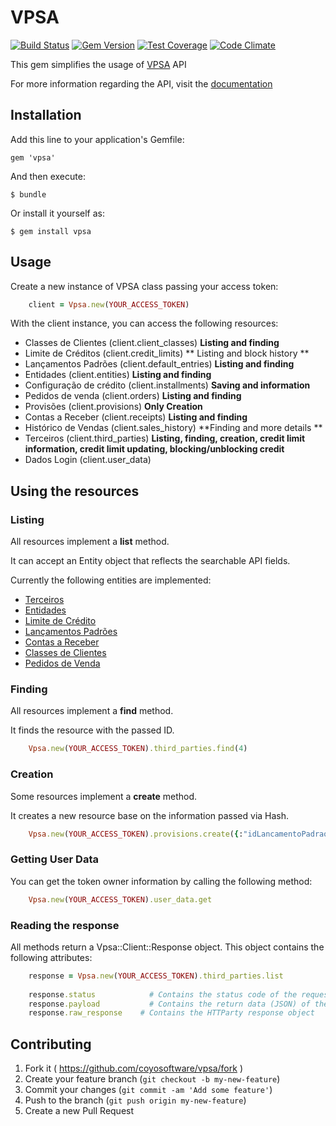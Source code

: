 # VPSA

[![Build Status](https://travis-ci.org/coyosoftware/vpsa.svg?branch=master)](https://travis-ci.org/coyosoftware/vpsa) [![Gem Version](https://badge.fury.io/rb/vpsa.svg)](http://badge.fury.io/rb/vpsa) [![Test Coverage](https://codeclimate.com/github/coyosoftware/vpsa/badges/coverage.svg)](https://codeclimate.com/github/coyosoftware/vpsa) [![Code Climate](https://codeclimate.com/github/coyosoftware/vpsa/badges/gpa.svg)](https://codeclimate.com/github/coyosoftware/vpsa)

This gem simplifies the usage of [VPSA](http://www.vpsa.com.br/) API

For more information regarding the API, visit the [documentation]

## Installation

Add this line to your application's Gemfile:

    gem 'vpsa'

And then execute:

    $ bundle

Or install it yourself as:

    $ gem install vpsa

## Usage

Create a new instance of VPSA class passing your access token:

```ruby
	client = Vpsa.new(YOUR_ACCESS_TOKEN)
```	

With the client instance, you can access the following resources:

* Classes de Clientes (client.client_classes) **Listing and finding**
* Limite de Créditos (client.credit_limits) ** Listing and block history **
* Lançamentos Padrões (client.default_entries) **Listing and finding**
* Entidades (client.entities) **Listing and finding**
* Configuração de crédito (client.installments) **Saving and information**
* Pedidos de venda (client.orders) **Listing and finding**
* Provisões (client.provisions) **Only Creation**
* Contas a Receber (client.receipts) **Listing and finding**
* Histórico de Vendas (client.sales_history) **Finding and more details **
* Terceiros (client.third_parties) **Listing, finding, creation, credit limit information, credit limit updating, blocking/unblocking credit**
* Dados Login (client.user_data)

## Using the resources
### Listing
All resources implement a **list** method.

It can accept an Entity object that reflects the searchable API fields.

Currently the following entities are implemented:

* [Terceiros](lib/vpsa/searcher/administrative/third_party_searcher.rb)
* [Entidades](lib/vpsa/searcher/administrative/entity_searcher.rb)
* [Limite de Crédito](lib/vpsa/searcher/commercial/credit_limit_searcher.rb)
* [Lançamentos Padrões](lib/vpsa/searcher/financial/default_entry_searcher.rb)
* [Contas a Receber](lib/vpsa/searcher/financial/receipt_searcher.rb)
* [Classes de Clientes](lib/vpsa/searcher/operational/client_class_searcher.rb)
* [Pedidos de Venda](lib/vpsa/searcher/operational/order_searcher.rb)

### Finding
All resources implement a **find** method.

It finds the resource with the passed ID.

```ruby
	Vpsa.new(YOUR_ACCESS_TOKEN).third_parties.find(4)
```

### Creation
Some resources implement a **create** method.

It creates a new resource base on the information passed via Hash.

```ruby
	Vpsa.new(YOUR_ACCESS_TOKEN).provisions.create({:"idLancamentoPadrao" => 3, :"idEntidade" => 1, :"idTerceiro" => 15, :"data" => "21-10-2012", :"valor" =>123.40, :"historico" => "histórico da provisão"})
```

### Getting User Data
You can get the token owner information by calling the following method:

```ruby
	Vpsa.new(YOUR_ACCESS_TOKEN).user_data.get
```

### Reading the response
All methods return a Vpsa::Client::Response object. This object contains the following attributes:

```ruby
	response = Vpsa.new(YOUR_ACCESS_TOKEN).third_parties.list
	
	response.status			   # Contains the status code of the request
	response.payload		   # Contains the return data (JSON) of the request
	response.raw_response	 # Contains the HTTParty response object
```

## Contributing

1. Fork it ( https://github.com/coyosoftware/vpsa/fork )
2. Create your feature branch (`git checkout -b my-new-feature`)
3. Commit your changes (`git commit -am 'Add some feature'`)
4. Push to the branch (`git push origin my-new-feature`)
5. Create a new Pull Request

[documentation]: https://github.com/VPSA/api/wiki/
